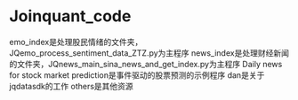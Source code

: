 # Joinquant_code
emo_index是处理股民情绪的文件夹，JQemo_process_sentiment_data_ZTZ.py为主程序
news_index是处理财经新闻的文件夹，JQnews_main_sina_news_and_get_index.py为主程序
Daily news for stock market prediction是事件驱动的股票预测的示例程序
dan是关于jqdatasdk的工作
others是其他资源